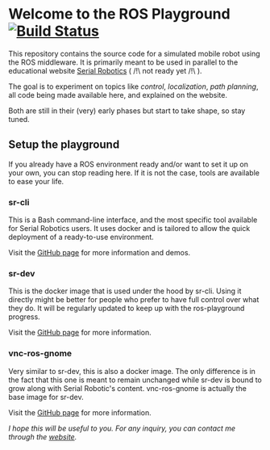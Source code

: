 # Welcome to the ROS Playground [![Build Status](https://travis-ci.org/cyrillg/ros-playground.svg?branch=master)](https://travis-ci.org/cyrillg/ros-playground)

This repository contains the source code for a simulated mobile robot using the ROS middleware. It is primarily meant to be used in parallel to the educational website [Serial Robotics](https://serial-robotics.org/) ( /!\ not ready yet /!\ ).

The goal is to experiment on topics like _control_, _localization_, _path planning_, all code being made available here, and explained on the website.

Both are still in their (very) early phases but start to take shape, so stay tuned.

## Setup the playground

If you already have a ROS environment ready and/or want to set it up on your own, you can stop reading here. If it is not the case, tools are available to ease your life.

### sr-cli

This is a Bash command-line interface, and the most specific tool available for Serial Robotics users. It uses docker and is tailored to allow the quick deployment of a ready-to-use environment.

Visit the [GitHub page](https://github.com/cyrillg/sr-cli) for more information and demos.

### sr-dev

This is the docker image that is used under the hood by sr-cli. Using it directly might be better for people who prefer to have full control over what they do. It will be regularly updated to keep up with the ros-playground progress.

Visit the [GitHub page](https://github.com/cyrillg/sr-dev) for more information.

### vnc-ros-gnome

Very similar to sr-dev, this is also a docker image. The only difference is in the fact that this one is meant to remain unchanged while sr-dev is bound to grow along with Serial Robotic's content. vnc-ros-gnome is actually the base image for sr-dev.

Visit the [GitHub page](https://github.com/cyrillg/vnc-ros-gnome) for more information.

_I hope this will be useful to you. For any inquiry, you can contact me through the [website](https://serial-robotics.org)._
